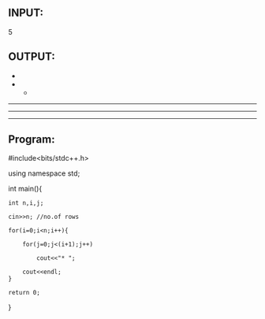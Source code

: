 INPUT:                              
-----
5

OUTPUT:
-----
*
* *
* * *
* * * *
* * * * *

Program:
------
#include<bits/stdc++.h>

using namespace std;

int main(){

    int n,i,j;
    
    cin>>n; //no.of rows
    
    for(i=0;i<n;i++){
    
        for(j=0;j<(i+1);j++)
        
            cout<<"* ";
            
        cout<<endl;
    }
    
    return 0;
    
}

